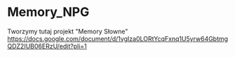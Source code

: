 # Memory_NPG
Tworzymy tutaj projekt "Memory Słowne"
https://docs.google.com/document/d/1vgIza0LORtYcqFxnq1U5yrw64GbtmgQDZ2IUB06ERzU/edit?pli=1
